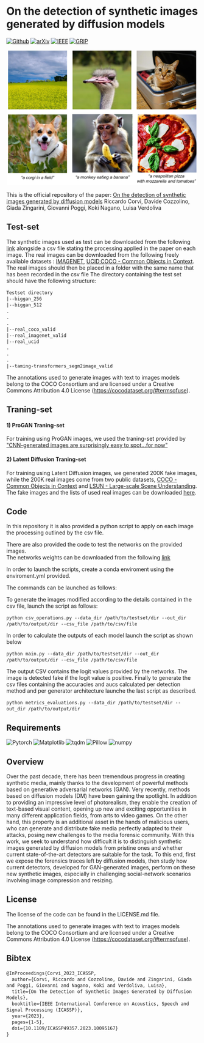 # On the detection of synthetic images generated by diffusion models

[![Github](https://img.shields.io/badge/Github%20webpage-222222.svg?style=for-the-badge&logo=github)](https://grip-unina.github.io/DMimageDetection/)
[![arXiv](https://img.shields.io/badge/-arXiv-B31B1B.svg?style=for-the-badge)](https://arxiv.org/abs/2211.00680)
[![IEEE](https://img.shields.io/badge/-IEEE-6093BF.svg?style=for-the-badge)](https://doi.org/10.1109/ICASSP49357.2023.10095167)
[![GRIP](https://img.shields.io/badge/-GRIP-0888ef.svg?style=for-the-badge)](https://www.grip.unina.it)

<p align="center">
 <img src="./docs/preview.png" alt="preview" width="500pt" />
</p>

This is the official repository of the paper:
[On the detection of synthetic images generated by diffusion models](https://arxiv.org/abs/2211.00680) 
Riccardo Corvi, Davide Cozzolino, Giada Zingarini, Giovanni Poggi, Koki Nagano, Luisa Verdoliva

## Test-set
The synthetic images used as test can be downloaded from the following [link](https://drive.google.com/file/d/1grvgKiIq0ny8ImQzSUXPk3nd-AMEDjNb/view?usp=share_link) alongside a csv file stating the processing applied in the paper on each image. The real images can be downloaded from the following freely available datasets : [IMAGENET](https://image-net.org/index.php), [UCID](https://www.spiedigitallibrary.org/conference-proceedings-of-spie/5307/0000/UCID-an-uncompressed-color-image-database/10.1117/12.525375.short),[COCO - Common Objects in Context](https://cocodataset.org/#home).
The real images should then be placed in a folder with the same name that has been recorded in the csv file
The directory containing the test set should have the following structure:
```
Testset directory
|--biggan_256
|--biggan_512
.
.
.
|--real_coco_valid
|--real_imagenet_valid
|--real_ucid
.
.
.
|--taming-transformers_segm2image_valid
```

The annotations used to generate images with text to images models belong to the COCO Consortium and are licensed under a Creative Commons Attribution 4.0 License (https://cocodataset.org/#termsofuse).

## Traning-set

#### 1) ProGAN Traning-set
For training using ProGAN images, we used the traning-set provided by ["CNN-generated images are surprisingly easy to spot...for now"](https://github.com/PeterWang512/CNNDetection)
 
#### 2) Latent Diffusion Traning-set
For training using Latent Diffusion images, we generated 200K fake images, while the 200K real images come from two public datasets, [COCO - Common Objects in Context](https://cocodataset.org/#home) and  [LSUN - Large-scale Scene Understanding](https://www.yf.io/p/lsun).
The fake images and the lists of used real images can be downloaded [here](https://www.grip.unina.it/download/prog/DMimageDetection/latent_diffusion_trainingset.zip).

## Code
In this repository it is also provided a python script to apply on each image the processing outlined by the csv file.

There are also provided the code to test the networks on the provided images.  
The networks weights can be downloaded from the following [link](https://drive.google.com/file/d/1sAoAuOGCWS4dAMBhDkRHgBf4SgBgvkVf/view?usp=share_link) 

In order to launch the scripts, create a conda enviroment using the enviroment.yml provided.

The commands can be launched as follows:

To generate the images modified according to the details contained in the csv file, launch the script as follows:

```
python csv_operations.py --data_dir /path/to/testset/dir --out_dir /path/to/output/dir --csv_file /path/to/csv/file
```
In order to calculate the outputs of each model launch the script as shown below
```
python main.py --data_dir /path/to/testset/dir --out_dir /path/to/output/dir --csv_file /path/to/csv/file

```
The output CSV contains the logit values provided by the networks. The image is detected fake if the logit value is positive.
Finally to generate the csv files containing the accuracies and aucs calculated per detection method and per generator architecture launche the last script as described.
```
python metrics_evaluations.py --data_dir /path/to/testset/dir --out_dir /path/to/output/dir
```

## Requirements

![Pytorch](https://img.shields.io/badge/Pytorch-grey.svg?style=plastic)
![Matplotlib](https://img.shields.io/badge/Matplotlib-grey.svg?style=plastic)
![tqdm](https://img.shields.io/badge/tqdm-grey.svg?style=plastic)
![Pillow](https://img.shields.io/badge/Pillow-grey.svg?style=plastic)
![numpy](https://img.shields.io/badge/numpy-grey.svg?style=plastic)

## Overview

Over the past decade, there has been tremendous progress in creating synthetic media, mainly thanks to the development of powerful methods based on generative adversarial networks (GAN). Very recently, methods based on diffusion models (DM) have been gaining the spotlight. In addition to providing an impressive level of photorealism, they enable the creation of text-based visual content, opening up new and exciting opportunities in many different application fields, from arts to video games. On the other hand, this property is an additional asset in the hands of malicious users, who can generate and distribute fake media perfectly adapted to their attacks, posing new challenges to the media forensic community. With this work, we seek to understand how difficult it is to distinguish synthetic images generated by diffusion models from pristine ones and whether current state-of-the-art detectors are suitable for the task. To this end, first we expose the forensics traces left by diffusion models, then study how current detectors, developed for GAN-generated images, perform on these new synthetic images, especially in challenging social-network scenarios involving image compression and resizing.

## License

The license of the code can be found in the LICENSE.md file.

The annotations used to generate images with text to images models belong to the COCO Consortium and are licensed under a Creative Commons Attribution 4.0 License (https://cocodataset.org/#termsofuse).

## Bibtex 

```
@InProceedings{Corvi_2023_ICASSP,
  author={Corvi, Riccardo and Cozzolino, Davide and Zingarini, Giada and Poggi, Giovanni and Nagano, Koki and Verdoliva, Luisa},
  title={On The Detection of Synthetic Images Generated by Diffusion Models},
  booktitle={IEEE International Conference on Acoustics, Speech and Signal Processing (ICASSP)}, 
  year={2023},
  pages={1-5},
  doi={10.1109/ICASSP49357.2023.10095167}
}
```



